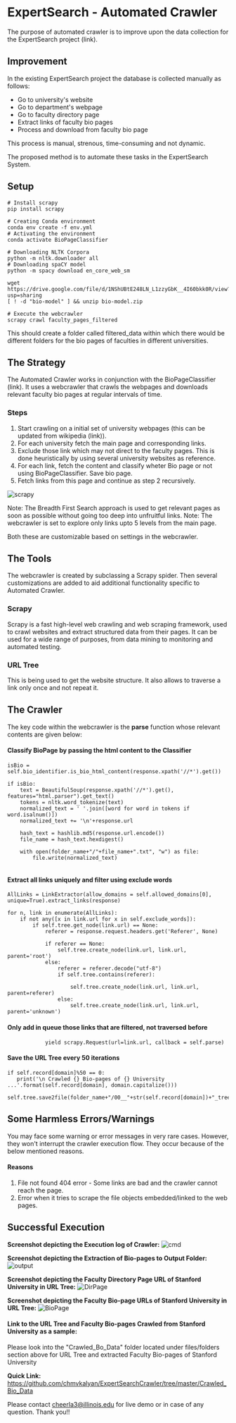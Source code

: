 # ExpertSearch - Automated Crawler

The purpose of automated crawler is to improve upon the data collection for the ExpertSearch project (link). 

## Improvement
In the existing ExpertSearch project the database is collected manually as follows:

- Go to university's website
- Go to department's webpage
- Go to faculty directory page
- Extract links of faculty bio pages
- Process and download from faculty bio page

This process is manual, strenous, time-consuming and not dynamic.

The proposed method is to automate these tasks in the ExpertSearch System.

## Setup
~~~~
# Install scrapy
pip install scrapy

# Creating Conda environment
conda env create -f env.yml
# Activating the environment
conda activate BioPageClassifier

# Downloading NLTK Corpora
python -m nltk.downloader all
# Downloading spaCY model
python -m spacy download en_core_web_sm

wget https://drive.google.com/file/d/1NShUBtE248LN_L1zzyGbK__4I60bkk0R/view?usp=sharing
[ ! -d "bio-model" ] && unzip bio-model.zip 

# Execute the webcrawler
scrapy crawl faculty_pages_filtered
~~~~

This should create a folder called filtered_data within which there would be different folders for the bio pages of faculties in different universities.

## The Strategy

The Automated Crawler works in conjunction with the BioPageClassifier (link).
It uses a webcrawler that crawls the webpages and downloads relevant faculty bio pages at regular intervals of time.

### Steps
1. Start crawling on a initial set of university webpages (this can be updated from wikipedia (link)).
2. For each university fetch the main page and corresponding links.
3. Exclude those link which may not direct to the faculty pages. This is done heuristically by using several university websites as reference.
4. For each link, fetch the content and classify wheter Bio page or not using BioPageClassifier. Save bio page.
5. Fetch links from this page and continue as step 2 recursively.

![scrapy](https://docs.scrapy.org/en/latest/_images/scrapy_architecture_02.png)

Note: The Breadth First Search approach is used to get relevant pages as soon as possible without going too deep into unfruitful links.
Note: The webcrawler is set to explore only links upto 5 levels from the main page. 

Both these are customizable based on settings in the webcrawler.

## The Tools
The webcrawler is created by subclassing a Scrapy spider. Then several customizations are added to aid additional functionality specific to Automated Crawler.

### Scrapy
Scrapy is a fast high-level web crawling and web scraping framework, used to crawl websites and extract structured data from their pages. It can be used for a wide range of purposes, from data mining to monitoring and automated testing.

### URL Tree
This is being used to get the website structure. It also allows to traverse a link only once and not repeat it.

## The Crawler

The key code within the webcrawler is the **parse** function whose relevant contents are given below:


#### Classify BioPage by passing the html content to the  Classifier
~~~~
isBio = self.bio_identifier.is_bio_html_content(response.xpath('//*').get())

if isBio:
    text = BeautifulSoup(response.xpath('//*').get(), features="html.parser").get_text()
    tokens = nltk.word_tokenize(text)
    normalized_text = ' '.join([word for word in tokens if word.isalnum()])
    normalized_text += '\n'+response.url

    hash_text = hashlib.md5(response.url.encode()) 
    file_name = hash_text.hexdigest()

    with open(folder_name+"/"+file_name+".txt", "w") as file:
        file.write(normalized_text)
        
~~~~

#### Extract all links uniquely and filter using exclude words
~~~~
AllLinks = LinkExtractor(allow_domains = self.allowed_domains[0], unique=True).extract_links(response)

for n, link in enumerate(AllLinks):
    if not any([x in link.url for x in self.exclude_words]):
        if self.tree.get_node(link.url) == None:
            referer = response.request.headers.get('Referer', None)

            if referer == None:
                self.tree.create_node(link.url, link.url, parent='root')
            else:
                referer = referer.decode("utf-8")
                if self.tree.contains(referer):

                    self.tree.create_node(link.url, link.url, parent=referer)
                else:
                    self.tree.create_node(link.url, link.url, parent='unknown')

~~~~
#### Only add in queue those links that are filtered, not traversed before
~~~~
            yield scrapy.Request(url=link.url, callback = self.parse)
~~~~

#### Save the URL Tree every 50 iterations
~~~~
if self.record[domain]%50 == 0:
   print('\n Crawled {} Bio-pages of {} University ...'.format(self.record[domain], domain.capitalize()))
   self.tree.save2file(folder_name+"/00__"+str(self.record[domain])+"_tree.txt")             
~~~~

## Some Harmless Errors/Warnings
You may face some warning or error messages in very rare cases. However, they won't interrupt the crawler execution flow. They occur because of the below mentioned reasons.
#### Reasons
1. File not found 404 error - Some links are bad and the crawler cannot reach the page.
2. Error when it tries to scrape the file objects embedded/linked to the web pages.

## Successful Execution

**Screenshot depicting the Execution log of Crawler:**
![cmd](https://github.com/chmvkalyan/ExpertSearchCrawler/blob/develop/images/Crawler_Execution_Log.jpg)


**Screenshot depicting the Extraction of Bio-pages to Output Folder:**
![output](https://github.com/chmvkalyan/ExpertSearchCrawler/blob/develop/images/Bio_Page_Extraction_To_OutputFolder.jpg)


**Screenshot depicting the Faculty Directory Page URL of Stanford University in URL Tree:**
![DirPage](https://github.com/chmvkalyan/ExpertSearchCrawler/blob/develop/images/Faculty_Directory_Page_on_URL_Tree.jpg)


**Screenshot depicting the Faculty Bio-page URLs of Stanford University in URL Tree:**
![BioPage](https://github.com/chmvkalyan/ExpertSearchCrawler/blob/develop/images/Faculty_Bio_Page_URLs_from_Stanford_University.jpg)


#### Link to the URL Tree and Faculty Bio-pages Crawled from Stanford University as a sample:
Please look into the "Crawled_Bo_Data" folder located under files/folders section above for URL Tree and extracted Faculty Bio-pages of Stanford University

**Quick Link:**
https://github.com/chmvkalyan/ExpertSearchCrawler/tree/master/Crawled_Bio_Data


Please contact cheerla3@illinois.edu for live demo or in case of any question. Thank you!!
